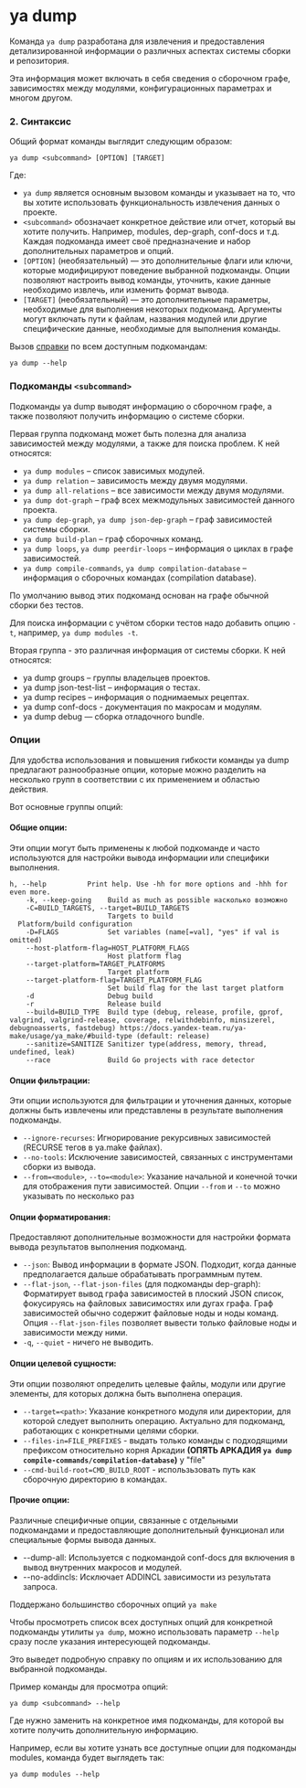 # ya dump

Команда `ya dump` разработана для извлечения и предоставления детализированной информации о различных аспектах системы сборки и репозитория. 

Эта информация может включать в себя сведения о сборочном графе, зависимостях между модулями, конфигурационных параметрах и многом другом.

### 2. Синтаксис

Общий формат команды выглядит следующим образом:
```
ya dump <subcommand> [OPTION] [TARGET]
```
Где:
- `ya dump` является основным вызовом команды и указывает на то, что вы хотите использовать функциональность извлечения данных о проекте.
- `<subcommand>` обозначает конкретное действие или отчет, который вы хотите получить.
Например, modules, dep-graph, conf-docs и т.д. Каждая подкоманда имеет своё предназначение и набор дополнительных параметров и опций.
- `[OPTION]` (необязательный) — это дополнительные флаги или ключи, которые модифицируют поведение выбранной подкоманды. Опции позволяют настроить вывод команды, уточнить, какие данные необходимо извлечь, или изменить формат вывода.
- `[TARGET]` (необязательный) — это дополнительные параметры, необходимые для выполнения некоторых подкоманд. Аргументы могут включать пути к файлам, названия модулей или другие специфические данные, необходимые для выполнения команды.

Вызов [справки](helpyadump.md) по всем доступным подкомандам:
```
ya dump --help
```
### Подкоманды `<subcommand>`

Подкоманды ya dump выводят информацию о сборочном графе, а также позволяют получить информацию о системе сборки.

Первая группа подкоманд может быть полезна для анализа зависимостей между модулями, а также для поиска проблем. К ней относятся:

- `ya dump modules` – список зависимых модулей.
- `ya dump relation` – зависимость между двумя модулями.
- `ya dump all-relations` – все зависимости между двумя модулями.
- `ya dump dot-graph` – граф всех межмодульных зависимостей данного проекта.
- `ya dump dep-graph`, `ya dump json-dep-graph` – граф зависимостей системы сборки.
- `ya dump build-plan` – граф сборочных команд.
- `ya dump loops`, `ya dump peerdir-loops` – информация о циклах в графе зависимостей.
- `ya dump compile-commands`, `ya dump compilation-database` – информация о сборочных командах (compilation database).

По умолчанию вывод этих подкоманд основан на графе обычной сборки без тестов.  

Для поиска информации с учётом сборки тестов надо добавить опцию `-t`, например, `ya dump modules -t`.

Вторая группа - это различная информация от системы сборки. К ней относятся:

- ya dump groups – группы владельцев проектов.
- ya dump json-test-list – информация о тестах.
- ya dump recipes – информация о поднимаемых рецептах.
- ya dump conf-docs - документация по макросам и модулям.
- ya dump debug — сборка отладочного bundle.

### Опции

Для удобства использования и повышения гибкости команды ya dump предлагают разнообразные опции, которые можно разделить на несколько групп в соответствии с их применением и областью действия. 

Вот основные группы опций:

#### Общие опции:

Эти опции могут быть применены к любой подкоманде и часто используются для настройки вывода информации или специфики выполнения.

```
h, --help          Print help. Use -hh for more options and -hhh for even more.
    -k, --keep-going    Build as much as possible насколько возможно
    -C=BUILD_TARGETS, --target=BUILD_TARGETS
                        Targets to build
  Platform/build configuration
    -D=FLAGS            Set variables (name[=val], "yes" if val is omitted)
    --host-platform-flag=HOST_PLATFORM_FLAGS
                        Host platform flag
    --target-platform=TARGET_PLATFORMS
                        Target platform
    --target-platform-flag=TARGET_PLATFORM_FLAG
                        Set build flag for the last target platform
    -d                  Debug build
    -r                  Release build
    --build=BUILD_TYPE  Build type (debug, release, profile, gprof, valgrind, valgrind-release, coverage, relwithdebinfo, minsizerel, debugnoasserts, fastdebug) https://docs.yandex-team.ru/ya-make/usage/ya_make/#build-type (default: release)
    --sanitize=SANITIZE Sanitizer type(address, memory, thread, undefined, leak)
    --race              Build Go projects with race detector
```

#### Опции фильтрации:

Эти опции используются для фильтрации и уточнения данных, которые должны быть извлечены или представлены в результате выполнения подкоманды.

- `--ignore-recurses`: Игнорирование рекурсивных зависимостей (RECURSE тегов в ya.make файлах).
- `--no-tools`: Исключение зависимостей, связанных с инструментами сборки из вывода.
- `--from=<module>`, `--to=<module>`: Указание начальной и конечной точки для отображения пути зависимостей. Опции `--from` и `--to` можно указывать по несколько раз

#### Опции форматирования:

Предоставляют дополнительные возможности для настройки формата вывода результатов выполнения подкоманд.

- `--json`: Вывод информации в формате JSON. Подходит, когда данные предполагается дальше обрабатывать программным путем.
- `--flat-json`, `--flat-json-files` (для подкоманды dep-graph):  Форматирует вывод графа зависимостей в плоский JSON список, фокусируясь на файловых зависимостях или дугах графа. Граф зависимостей обычно содержит файловые ноды и ноды команд. Опция `--flat-json-files` позволяет вывести только файловые ноды и зависимости между ними.
- `-q`, `--quiet` - ничего не выводить.

#### Опции целевой сущности:

Эти опции позволяют определить целевые файлы, модули или другие элементы, для которых должна быть выполнена операция.

- `--target=<path>`: Указание конкретного модуля или директории, для которой следует выполнить операцию. Актуально для подкоманд, работающих с конкретными целями сборки.
- `--files-in=FILE_PREFIXES` - выдать только команды с подходящими префиксом относительно корня Аркадии **(ОПЯТЬ АРКАДИЯ `ya dump compile-commands/compilation-database`)** у "file"
- `--cmd-build-root=CMD_BUILD_ROOT` - использьзовать путь как сборочную директорию в командах.

#### Прочие опции:

Различные специфичные опции, связанные с отдельными подкомандами и предоставляющие дополнительный функционал или специальные формы вывода данных.

- --dump-all: Используется с подкомандой conf-docs для включения в вывод внутренних макросов и модулей.
- --no-addincls: Исключает ADDINCL зависимости из результата запроса.

Поддержано большинство сборочных опций `ya make`

Чтобы просмотреть список всех доступных опций для конкретной подкоманды утилиты `ya dump`, можно использовать параметр `--help` сразу после указания интересующей подкоманды.

Это выведет подробную справку по опциям и их использованию для выбранной подкоманды.

Пример команды для просмотра опций:
```
ya dump <subcommand> --help
```
Где <subcommand> нужно заменить на конкретное имя подкоманды, для которой вы хотите получить дополнительную информацию. 

Например, если вы хотите узнать все доступные опции для подкоманды modules, команда будет выглядеть так:
```
ya dump modules --help
```



